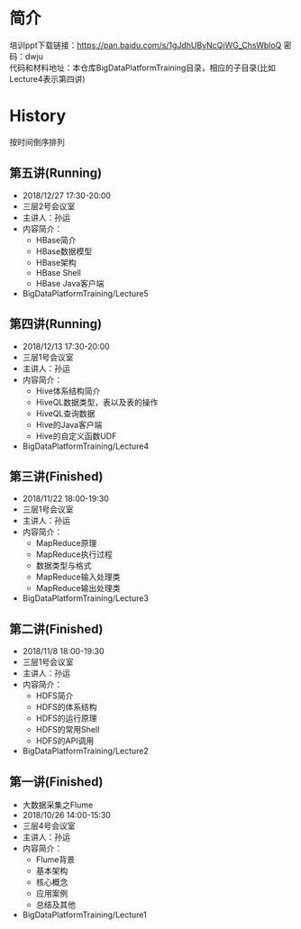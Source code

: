 # 简介
培训ppt下载链接：https://pan.baidu.com/s/1gJdhUByNcQjWG_ChsWbloQ 密码：dwju  
代码和材料地址：本仓库BigDataPlatformTraining目录，相应的子目录(比如Lecture4表示第四讲)
# History
按时间倒序排列
## 第五讲(Running)
- 2018/12/27 17:30-20:00
- 三层2号会议室
- 主讲人：孙运
- 内容简介：
  - HBase简介
  - HBase数据模型
  - HBase架构
  - HBase Shell
  - HBase Java客户端
- BigDataPlatformTraining/Lecture5
## 第四讲(Running)
- 2018/12/13 17:30-20:00
- 三层1号会议室
- 主讲人：孙运
- 内容简介：
  - Hive体系结构简介
  - HiveQL数据类型，表以及表的操作
  - HiveQL查询数据
  - Hive的Java客户端
  - Hive的自定义函数UDF
- BigDataPlatformTraining/Lecture4
## 第三讲(Finished)
- 2018/11/22 18:00-19:30
- 三层1号会议室
- 主讲人：孙运
- 内容简介：
  - MapReduce原理
  - MapReduce执行过程
  - 数据类型与格式
  - MapReduce输入处理类
  - MapReduce输出处理类
- BigDataPlatformTraining/Lecture3
## 第二讲(Finished)
- 2018/11/8 18:00-19:30
- 三层1号会议室
- 主讲人：孙运
- 内容简介：
  - HDFS简介
  - HDFS的体系结构
  - HDFS的运行原理
  - HDFS的常用Shell
  - HDFS的API调用
- BigDataPlatformTraining/Lecture2
## 第一讲(Finished)
- 大数据采集之Flume
- 2018/10/26 14:00-15:30
- 三层4号会议室
- 主讲人：孙运
- 内容简介：
  - Flume背景
  - 基本架构
  - 核心概念
  - 应用案例
  - 总结及其他
- BigDataPlatformTraining/Lecture1
